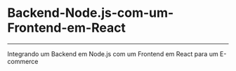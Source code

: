 # Backend-Node.js-com-um-Frontend-em-React

----------------------------------------------------------------------------
Integrando um Backend em Node.js com um Frontend em React para um E-commerce

